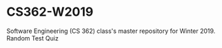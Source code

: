 # CS362-W2019
Software Engineering (CS 362) class's master repository for Winter 2019.
Random Test Quiz
